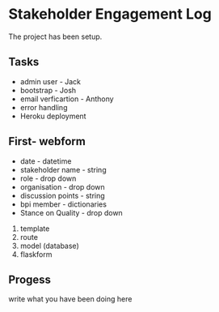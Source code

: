 # Stakeholder Engagement Log

The project has been setup.

## Tasks
* admin user - Jack
* bootstrap - Josh
* email verficartion - Anthony
* error handling
* Heroku deployment

## First- webform 
* date - datetime
* stakeholder name - string
* role - drop down
* organisation - drop down
* discussion points - string
* bpi member - dictionaries
* Stance on Quality - drop down

1. template
2. route
3. model (database)
4. flaskform

## Progess
write what you have been doing here
